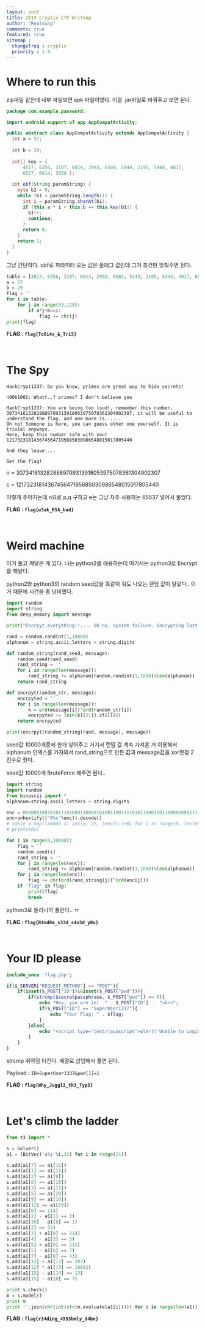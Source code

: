 ```yaml
---
layout: post
title: 2019 Cryptix CTF Writeup
author: "Realsung"
comments: true
featured: true
sitemap :
  changefreq : cryptix
  priority : 1.0
---
```


# Where to run this

zip파일 같은데 내부 파일보면 apk 파일이였다. 이걸 .jar파일로 바꿔주고 보면 된다.

```java
package com.example.password;

import android.support.v7.app.AppCompatActivity;

public abstract class AppComputActivity extends AppCompatActivity {
  int a = 57;
  
  int b = 29;
  
  int[] key = { 
      4817, 6356, 3107, 6014, 2993, 6584, 5444, 2195, 5444, 4817, 
      6527, 6014, 3050 };
  
  int obf(String paramString) {
    byte b1 = 0;
    while (b1 < paramString.length()) {
      int i = paramString.charAt(b1);
      if (this.a * i + this.b == this.key[b1]) {
        b1++;
        continue;
      } 
      return 0;
    } 
    return 1;
  }
}
```

그냥 간단하다. obf로 파라미터 오는 값은 플래그 값인데 그거 조건만 맞춰주면 된다.

```python
table = [4817, 6356, 3107, 6014, 2993, 6584, 5444, 2195, 5444, 4817, 6527, 6014, 3050]
a = 57
b = 29
flag = ''
for i in table:
	for j in range(33,128):
		if a*j+b==i:
			flag += chr(j)
print(flag)
```

**FLAG : `flag{To6i4s_&_Tri5}`**

<br />

# The Spy

```
HackCrypt1337: Do you know, primes are great way to hide secrets!

n00b1001: Whatt..? primes? I don't believe you

HackCrypt1337: You are being too loud!, remember this number, 3073416132828889709313918053975078361304902307, it will be useful to understand the flag. and one more is......
Oh no! Someone is here, you can guess other one yourself. It is trivial anyways.
Here, keep this number safe with you!
1217323181436745647195685030986548015017805440

And they leave....

Get the flag!
```

n = 3073416132828889709313918053975078361304902307

c = 1217323181436745647195685030986548015017805440

이렇게 주어지는데 n으로 p,q 구하고 e는 그냥 자주 사용하는 65537 넣어서 풀었다.

**FLAG : `flag{w3ak_R5A_bad}`**

<br />

# Weird machine

이거 풀고 깨달은 게 있다. 나는 python2를 애용하는데 여기서는 python3로 Encrypt를 해놨다. 

python2와 python3의 random seed값을 똑같이 줘도 나오는 랜덤 값이 달랐다.. 이거 때문에 시간을 좀 낭비했다.

```python
import random
import string
from deep_memory import message

print("Encrpyt everything!!.... Oh no, system failure. Encrypting last message received")

rand = random.randint(1,10000)
alphanum = string.ascii_letters + string.digits

def random_string(rand_seed, message):
    random.seed(rand_seed)
    rand_string = ''
    for i in range(len(message)):
        rand_string += alphanum[random.randint(1,1000)%len(alphanum)]
    return rand_string

def encrpyt(random_str, message):
    encrpyted = ''
    for i in range(len(message)):
        k = ord(message[i])^ord(random_str[i])
        encrpyted += (bin(k)[2:]).zfill(8)
    return encrpyted

print(encrpyt(random_string(rand, message), message))
```

seed값 10000개중에 한개 넣어주고 거기서 랜덤 값 계속 가져온 거 이용해서 alphanum 인덱스를 가져와서 rand_string으로 만든 값과 message값을 xor한걸 2진수로 줬다.

seed값 10000개 BruteForce 해주면 된다..

```python
import string
import random
from binascii import *
alphanum=string.ascii_letters + string.digits

enc = 0b000010010101110100011000010100110011110101100010011000000001111100110101011000110101010100110100010010110101101001010101001101100110110000111100011000010001111000001011000011010000100000000001010101100011100000100101
enc=unhexlify(('0%x'%enc)).decode()
# table = map(lambda x: int(x, 2), [enc[i:i+8] for i in range(0, len(enc),8)])
# print(enc)

for i in range(0,10000):
	flag = ''
	random.seed(i)
	rand_string = ''
	for j in range(len(enc)):
		rand_string += alphanum[random.randint(1,1000)%len(alphanum)]
	for j in range(len(enc)):
		flag += chr(ord(rand_string[j])^ord(enc[j]))
	if 'flag' in flag:
		print(flag)
		break
```

python3로 돌리니까 풀린다.. ㅠ

**FLAG : `flag{R4nd0m_s33d_s4v3d_y0u}`**

<br/>

# Your ID please

```php
include_once 'flag.php';

if($_SERVER["REQUEST_METHOD"] == "POST"){
    if(isset($_POST["ID"])&&isset($_POST["pwd"])){
        if(strcmp($secretpassphrase, $_POST["pwd"]) == 0){
            echo "Hey, you are in!  " . $_POST["ID"]  . "<br>";
            if($_POST["ID"] == "SuperUser1337"){
                echo "Your Flag: " . $flag;
            }
        }else{
            echo "<script type='text/javascript'>alert('Unable to Login');</script>";
        }
    }
}
```

strcmp 취약점 터진다. 배열로 삽입해서 풀면 된다.

Payload : `ID=SuperUser1337&pwd[1]=1`

**FLAG : `flag{Why_Juggl3_th3_Typ5}`**

<br />

# Let's climb the ladder

```python
from z3 import *

s = Solver()
a1 = [BitVec('a%i'%i,32) for i in range(21)]

s.add(a1[7] == a1[16])
s.add(a1[1] == a1[11])
s.add(a1[2] == a1[8])
s.add(a1[8] == a1[18])
s.add(a1[3] == a1[17])
s.add(a1[5] == a1[20])
s.add(a1[9] == a1[10])
s.add(a1[12] == a1[19])
s.add(a1[0] == 114)
s.add(a1[2] - a1[1] == 1)
s.add(a1[10] - a1[8] == 1)
s.add(a1[2] == 52)
s.add(a1[3] + a1[0] == 214)
s.add(a1[4] - a1[3] == 5)
s.add(a1[5] + a1[6] == 213)
s.add(a1[5] - a1[6] == 7)
s.add(a1[7] - a1[8] == 43)
s.add(a1[12] + a1[13] == 207)
s.add(a1[12] * a1[13] == 10682)
s.add(a1[15] - a1[14] == 13)
s.add(a1[15] - a1[0] == 7)

print s.check()
m = s.model()
print m
print ''.join(chr(int(str(m.evaluate(a1[i])))) for i in range(len(a1)))
```

**FLAG : `flag{r34ding_4553bmly_d4bn}`**